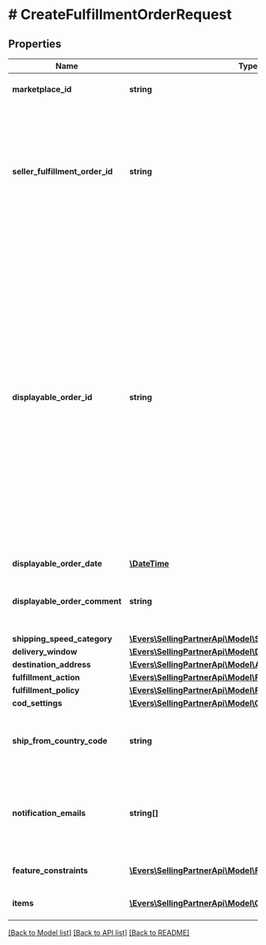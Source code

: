 # # CreateFulfillmentOrderRequest

## Properties

Name | Type | Description | Notes
------------ | ------------- | ------------- | -------------
**marketplace_id** | **string** | The marketplace the fulfillment order is placed against. | [optional]
**seller_fulfillment_order_id** | **string** | A fulfillment order identifier that the seller creates to track their fulfillment order. The SellerFulfillmentOrderId must be unique for each fulfillment order that a seller creates. If the seller&#39;s system already creates unique order identifiers, then these might be good values for them to use. |
**displayable_order_id** | **string** | A fulfillment order identifier that the seller creates. This value displays as the order identifier in recipient-facing materials such as the outbound shipment packing slip. The value of DisplayableOrderId should match the order identifier that the seller provides to the recipient. The seller can use the SellerFulfillmentOrderId for this value or they can specify an alternate value if they want the recipient to reference an alternate order identifier.  The value must be an alpha-numeric or ISO 8859-1 compliant string from one to 40 characters in length. Cannot contain two spaces in a row. Leading and trailing white space is removed. |
**displayable_order_date** | [**\DateTime**](\DateTime.md) |  |
**displayable_order_comment** | **string** | Order-specific text that appears in recipient-facing materials such as the outbound shipment packing slip. |
**shipping_speed_category** | [**\Evers\SellingPartnerApi\Model\ShippingSpeedCategory**](ShippingSpeedCategory.md) |  |
**delivery_window** | [**\Evers\SellingPartnerApi\Model\DeliveryWindow**](DeliveryWindow.md) |  | [optional]
**destination_address** | [**\Evers\SellingPartnerApi\Model\Address**](Address.md) |  |
**fulfillment_action** | [**\Evers\SellingPartnerApi\Model\FulfillmentAction**](FulfillmentAction.md) |  | [optional]
**fulfillment_policy** | [**\Evers\SellingPartnerApi\Model\FulfillmentPolicy**](FulfillmentPolicy.md) |  | [optional]
**cod_settings** | [**\Evers\SellingPartnerApi\Model\CODSettings**](CODSettings.md) |  | [optional]
**ship_from_country_code** | **string** | The two-character country code for the country from which the fulfillment order ships. Must be in ISO 3166-1 alpha-2 format. | [optional]
**notification_emails** | **string[]** | A list of email addresses that the seller provides that are used by Amazon to send ship-complete notifications to recipients on behalf of the seller. | [optional]
**feature_constraints** | [**\Evers\SellingPartnerApi\Model\FeatureSettings[]**](FeatureSettings.md) | A list of features and their fulfillment policies to apply to the order. | [optional]
**items** | [**\Evers\SellingPartnerApi\Model\CreateFulfillmentOrderItem[]**](CreateFulfillmentOrderItem.md) | An array of item information for creating a fulfillment order. |

[[Back to Model list]](../../README.md#models) [[Back to API list]](../../README.md#endpoints) [[Back to README]](../../README.md)
